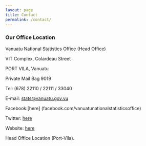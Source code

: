 ```yaml
---
layout: page
title: Contact
permalink: /contact/
---
```

### Our Office Location 

Vanuatu National Statistics Office (Head Office)

VIT Complex, Colardeau Street

PORT VILA, Vanuatu

Private Mail Bag 9019

Tel: (678) 22110 / 22111 / 33040

E-mail: stats@vanuatu.gov.vu

Facebook:[here] (facebook.com/vanuatunationalstatisticsoffice)

Twitter: [here](twitter.com/vnso_stats)

Website: [here](www.vnso.gov.vu)

Head Office Location (Port-Vila).



